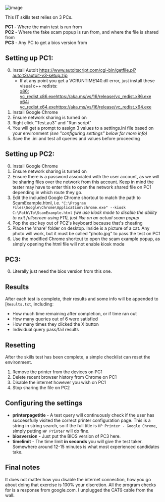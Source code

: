 ![image](https://github.com/user-attachments/assets/ab4f5941-cf5a-4563-a73b-6c07a56c022e)

This IT skills test relies on 3 PCs.

**PC1** - Where the main test is run from   
**PC2** - Where the fake scam popup is run from, and where the file is shared from  
**PC3** - Any PC to get a bios version from  

## Setting up PC1:
0. Install AutoIt https://www.autoitscript.com/cgi-bin/getfile.pl?autoit3/autoit-v3-setup.zip
    - If at any point you get a VCRUNTIME140.dll error, just install these visual c++ redists:  
        [x86: vc_redist.x86.exehttps://aka.ms/vs/16/release/vc_redist.x86.exe](https://aka.ms/vs/16/release/vc_redist.x86.exe)  
        [x64: vc_redist.x64.exehttps://aka.ms/vs/16/release/vc_redist.x64.exe](https://aka.ms/vs/16/release/vc_redist.x64.exe)  
1. Install Google Chrome
2. Ensure network sharing is turned on
3. Right click "Test.au3" and "Run script"
4. You will get a prompt to assign 3 values to a settings.ini file based on your environment _(see "configuring settings" below for more info)_
5. Save the .ini and test all queries and values before proceeding

## Setting up PC2:
0. Install Google Chrome
1. Ensure network sharing is turned on
2. Ensure there is a password associated with the user account, as we will be sharing files over the network from this account. Keep in mind the tester may have to enter this to open the network shared file on PC1 depending in which route they go.
3. Edit the included Google Chrome shortcut to match the path to ScamExample.html, i.e. `"C:\Program Files\Google\Chrome\Application\chrome.exe" --kiosk C:\Path\To\ScamExample.html`
   *(we use kiosk mode to disable the ability to exit fullscreen using F11), just like on an actual scam popup* 
4. Pop the esc key out of PC2's keyboard because that's cheating  
5. Place the 'share' folder on desktop. Inside is a picture of a cat. Any photo will work, but it must be called "photo.jpg" to pass the test on PC1
6. Use the modified Chrome shortcut to open the scam example popup, as simply opening the html file will not enable kiosk mode  

## PC3:
0. Literally just need the bios version from this one.

## Results
After each test is complete, their results and some info will be appended to [`Results.txt`, including:
- How much time remaining after completion, or if time ran out
- How many queries out of 6 were satisfied
- How many times they clicked the X button
- Individual query pass/fail results

## Resetting
After the skills test has been complete, a simple checklist can reset the environment.
1. Remove the printer from the devices on PC1
2. Delete recent browser history from Chrome on PC1
3. Disable the internet however you wish on PC1
4. Stop sharing the file on PC2

## Configuring the settings
- **printerpagetitle** - A test query will continuously check if the user has successfully visited the correct printer configuration page. This is a string in string search, so if the full title is `HP Printer - Google Chrome`, simply putting `HP Printer` will do fine.  
- **biosversion** - Just put the BIOS version of PC3 here.  
- **timelimit** - The time limit __in seconds__ you will give the test taker. Somewhere around 12-15 minutes is what most experienced candidates take.

## Final notes
It does not matter how you disable the internet connection, how you go about doing that exercise is 100% your discretion. All the program checks for is a response from google.com. I unplugged the CAT6 cable from the wall.  
        
